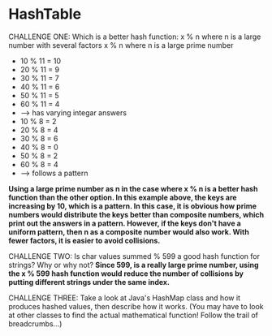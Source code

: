 # HashTable
CHALLENGE ONE: Which is a better hash function:
  x % n where n is a large number with several factors
  x % n where n is a large prime number
  
* 10 % 11 = 10
* 20 % 11 = 9
* 30 % 11 = 7
* 40 % 11 = 6
* 50 % 11 = 5 
* 60 % 11 = 4
* --> has varying integar answers
* 10 % 8 = 2
* 20 % 8 = 4
* 30 % 8 = 6
* 40 % 8 = 0
* 50 % 8 = 2
* 60 % 8 = 4 
* --> follows a pattern

**Using a large prime number as n in the case where x % n is a better hash function than the other option. In this example above, the keys are increasing by 10, which is a pattern. In this case, it is obvious how prime numbers would distribute the keys better than composite numbers, which print out the answers in a pattern. However, if the keys don't have a uniform pattern, then n as a composite number would also work. With fewer factors, it is easier to avoid collisions.**
  

CHALLENGE TWO: Is char values summed % 599 a good hash function for strings? Why or why not?
**Since 599, is a really large prime number, using the x % 599 hash function would reduce the number of collisions by putting different strings under the same index.**

CHALLENGE THREE: Take a look at Java's HashMap class and how it produces hashed values, then describe how it works. (You may have to look at other classes to find the actual mathematical function! Follow the trail of breadcrumbs...)
